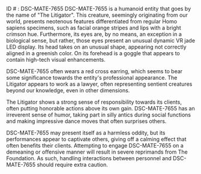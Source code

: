 ID # : DSC-MATE-7655
DSC-MATE-7655 is a humanoid entity that goes by the name of "The Litigator". This creature, seemingly originating from our world, presents neotenous features differentiated from regular Homo sapiens specimens, such as facial orange stripes and lips with a bright crimson hue. Furthermore, its eyes are, by no means, an exception in a biological sense, but rather, those eyes present an unusual dynamic VR jade LED display. Its head takes on an unusual shape, appearing not correctly aligned in a greenish color. On its forehead is a goggle that appears to contain high-tech visual enhancements.

DSC-MATE-7655 often wears a red cross earring, which seems to bear some significance towards the entity's professional appearance. The Litigator appears to work as a lawyer, often representing sentient creatures beyond our knowledge, even in other dimensions.

The Litigator shows a strong sense of responsibility towards its clients, often putting honorable actions above its own gain. DSC-MATE-7655 has an irreverent sense of humor, taking part in silly antics during social functions and making impressive dance moves that often surprises others.

DSC-MATE-7655 may present itself as a harmless oddity, but its performances appear to captivate others, giving off a calming effect that often benefits their clients. Attempting to engage DSC-MATE-7655 on a demeaning or offensive manner will result in severe reprimands from The Foundation. As such, handling interactions between personnel and DSC-MATE-7655 should require extra caution.